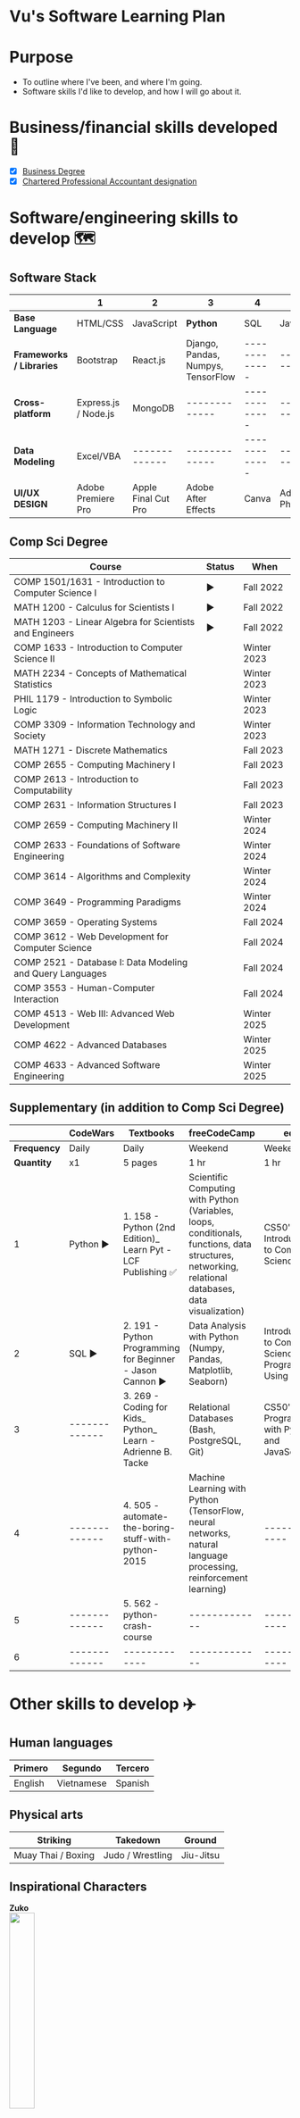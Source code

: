 # Vu's Software Learning Plan

# Purpose
* To outline where I've been, and where I'm going. 
* Software skills I'd like to develop, and how I will go about it. 

# Business/financial skills developed :footprints: 
- [x] [Business Degree](https://imgur.com/krwGlIX "Vu business degree") <br> 
- [x] [Chartered Professional Accountant designation](https://imgur.com/ujGubaD "Vu CPA designation") 

# Software/engineering skills to develop :world_map: 

## Software Stack 
|  | 1 | 2 | 3 | 4 | 5 |  
| ------------- | ------------- | ------------- | ------------- | ------------- |------------- | 
| **Base Language** | HTML/CSS | JavaScript | **Python** | SQL | Java | 
| **Frameworks / Libraries** | Bootstrap | React.js | Django, Pandas, Numpys, TensorFlow | ------------- | ------------- | 
| **Cross-platform** | Express.js / Node.js | MongoDB | ------------- | ------------- | ------------- | 
| **Data Modeling** | Excel/VBA | ------------- | ------------- | ------------- | ------------- | 
| **UI/UX DESIGN** | Adobe Premiere Pro | Apple Final Cut Pro | Adobe After Effects | Canva | Adobe Photoshop  | ------------- | 


## Comp Sci Degree 
Course  | Status | When
------------- | ------------- | ------------- 
COMP 1501/1631 - Introduction to Computer Science I | :arrow_forward: | Fall 2022
MATH 1200 - Calculus for Scientists I | :arrow_forward: | Fall 2022
MATH 1203 - Linear Algebra for Scientists and Engineers | :arrow_forward: | Fall 2022
COMP 1633 - Introduction to Computer Science II | | Winter 2023
MATH 2234 - Concepts of Mathematical Statistics | | Winter 2023
PHIL 1179 - Introduction to Symbolic Logic | | Winter 2023 
COMP 3309 - Information Technology and Society | | Winter 2023
MATH 1271 - Discrete Mathematics | | Fall 2023
COMP 2655 - Computing Machinery I | | Fall 2023
COMP 2613 - Introduction to Computability | | Fall 2023
COMP 2631 - Information Structures I | | Fall 2023
COMP 2659 - Computing Machinery II | | Winter 2024
COMP 2633 - Foundations of Software Engineering | | Winter 2024
COMP 3614 - Algorithms and Complexity | | Winter 2024
COMP 3649 - Programming Paradigms | | Winter 2024
COMP 3659 - Operating Systems | | Fall 2024
COMP 3612 - Web Development for Computer Science | | Fall 2024
COMP 2521 - Database I: Data Modeling and Query Languages | | Fall 2024
COMP 3553 - Human-Computer Interaction | | Fall 2024
COMP 4513 - Web III: Advanced Web Development | | Winter 2025
COMP 4622 - Advanced Databases | | Winter 2025
COMP 4633 - Advanced Software Engineering | | Winter 2025


## Supplementary (in addition to Comp Sci Degree)
|  | **CodeWars** | **Textbooks** | **freeCodeCamp** | **edX** | When |
| ------------- | ------------- | ------------- | ------------- | ------------- | ------------- |
| **Frequency** | Daily | Daily | Weekend | Weekend |
| **Quantity** | x1 | 5 pages | 1 hr | 1 hr |
| 1 | Python :arrow_forward: | 1. 158 - Python (2nd Edition)_ Learn Pyt - LCF Publishing :white_check_mark: | Scientific Computing with Python (Variables, loops, conditionals, functions, data structures, networking, relational databases, data visualization)| CS50's Introduction to Computer Science :arrow_forward: | Spring 2023
| 2 | SQL :arrow_forward: | 2. 191 - Python Programming for Beginner - Jason Cannon :arrow_forward: | Data Analysis with Python (Numpy, Pandas, Matplotlib, Seaborn)  | Introduction to Computer Science and Programming Using Python | Summer 2023
| 3 | ------------- | 3. 269 - Coding for Kids_ Python_ Learn - Adrienne B. Tacke | Relational Databases (Bash, PostgreSQL, Git)  | CS50's Web Programming with Python and JavaScript | Spring 2024
| 4 | ------------- | 4. 505 - automate-the-boring-stuff-with-python-2015 | Machine Learning with Python (TensorFlow, neural networks, natural language processing, reinforcement learning) | ------------- | Summer 2024
| 5 | ------------- | 5. 562 - python-crash-course | ------------- | ------------- |
| 6 | ------------- | ------------- | ------------- | ------------- |


# Other skills to develop :airplane:
## Human languages 
| Primero  | Segundo | Tercero | 
| ------------- | ------------- | ------------- | 
| English | Vietnamese | Spanish | 

## Physical arts 
| Striking  | Takedown | Ground |
| ------------- | ------------- | ------------- |
| Muay Thai / Boxing | Judo / Wrestling | Jiu-Jitsu | 

## Inspirational Characters
**Zuko** <br>
<img src="https://i.imgur.com/VB5JNWE.jpg" width=30% height=30%>

**Roku** <br>
<img src="https://imgur.com/NCOVvY1.jpg" width=30% height=30%>

**Rock Lee**



